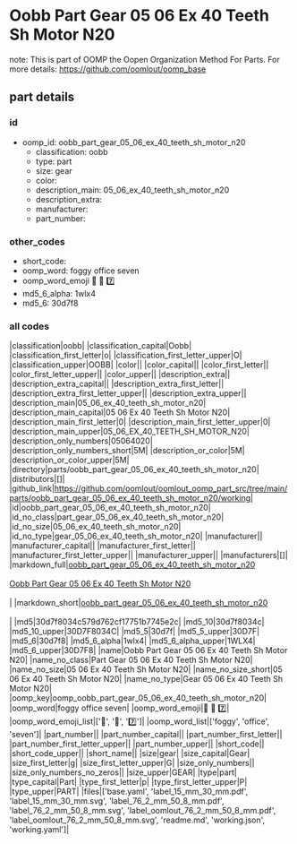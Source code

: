 # Oobb Part Gear 05 06 Ex 40 Teeth Sh Motor N20  

note: This is part of OOMP the Oopen Organization Method For Parts. For more details: https://github.com/oomlout/oomp_base

##  part details





### id
* oomp_id: oobb_part_gear_05_06_ex_40_teeth_sh_motor_n20
  * classification: oobb
  * type: part
  * size: gear
  * color: 
  * description_main: 05_06_ex_40_teeth_sh_motor_n20
  * description_extra: 
  * manufacturer: 
  * part_number: 

### other_codes
* short_code: 
* oomp_word: foggy office seven
* oomp_word_emoji :foggy: :office: :seven:
* md5_6_alpha: 1wlx4
* md5_6: 30d7f8

### all codes 
|classification|oobb|
|classification_capital|Oobb|
|classification_first_letter|o|
|classification_first_letter_upper|O|
|classification_upper|OOBB|
|color||
|color_capital||
|color_first_letter||
|color_first_letter_upper||
|color_upper||
|description_extra||
|description_extra_capital||
|description_extra_first_letter||
|description_extra_first_letter_upper||
|description_extra_upper||
|description_main|05_06_ex_40_teeth_sh_motor_n20|
|description_main_capital|05 06 Ex 40 Teeth Sh Motor N20|
|description_main_first_letter|0|
|description_main_first_letter_upper|0|
|description_main_upper|05_06_EX_40_TEETH_SH_MOTOR_N20|
|description_only_numbers|05064020|
|description_only_numbers_short|5M|
|description_or_color|5M|
|description_or_color_upper|5M|
|directory|parts/oobb_part_gear_05_06_ex_40_teeth_sh_motor_n20|
|distributors|[]|
|github_link|https://github.com/oomlout/oomlout_oomp_part_src/tree/main/parts/oobb_part_gear_05_06_ex_40_teeth_sh_motor_n20/working|
|id|oobb_part_gear_05_06_ex_40_teeth_sh_motor_n20|
|id_no_class|part_gear_05_06_ex_40_teeth_sh_motor_n20|
|id_no_size|05_06_ex_40_teeth_sh_motor_n20|
|id_no_type|gear_05_06_ex_40_teeth_sh_motor_n20|
|manufacturer||
|manufacturer_capital||
|manufacturer_first_letter||
|manufacturer_first_letter_upper||
|manufacturer_upper||
|manufacturers|[]|
|markdown_full|[oobb_part_gear_05_06_ex_40_teeth_sh_motor_n20](https://github.com/oomlout/oomlout_oomp_part_src/tree/main/parts/oobb_part_gear_05_06_ex_40_teeth_sh_motor_n20/working)<br>[](https://github.com/oomlout/oomlout_oomp_part_src/tree/main/parts/oobb_part_gear_05_06_ex_40_teeth_sh_motor_n20/working)<br>[Oobb Part Gear 05 06 Ex 40 Teeth Sh Motor N20](https://github.com/oomlout/oomlout_oomp_part_src/tree/main/parts/oobb_part_gear_05_06_ex_40_teeth_sh_motor_n20/working)<br><br>|
|markdown_short|[oobb_part_gear_05_06_ex_40_teeth_sh_motor_n20](https://github.com/oomlout/oomlout_oomp_part_src/tree/main/parts/oobb_part_gear_05_06_ex_40_teeth_sh_motor_n20/working)<br><br>|
|md5|30d7f8034c579d762cf17751b7745e2c|
|md5_10|30d7f8034c|
|md5_10_upper|30D7F8034C|
|md5_5|30d7f|
|md5_5_upper|30D7F|
|md5_6|30d7f8|
|md5_6_alpha|1wlx4|
|md5_6_alpha_upper|1WLX4|
|md5_6_upper|30D7F8|
|name|Oobb Part Gear 05 06 Ex 40 Teeth Sh Motor N20|
|name_no_class|Part Gear 05 06 Ex 40 Teeth Sh Motor N20|
|name_no_size|05 06 Ex 40 Teeth Sh Motor N20|
|name_no_size_short|05 06 Ex 40 Teeth Sh Motor N20|
|name_no_type|Gear 05 06 Ex 40 Teeth Sh Motor N20|
|oomp_key|oomp_oobb_part_gear_05_06_ex_40_teeth_sh_motor_n20|
|oomp_word|foggy office seven|
|oomp_word_emoji|:foggy: :office: :seven:|
|oomp_word_emoji_list|[':foggy:', ':office:', ':seven:']|
|oomp_word_list|['foggy', 'office', 'seven']|
|part_number||
|part_number_capital||
|part_number_first_letter||
|part_number_first_letter_upper||
|part_number_upper||
|short_code||
|short_code_upper||
|short_name||
|size|gear|
|size_capital|Gear|
|size_first_letter|g|
|size_first_letter_upper|G|
|size_only_numbers||
|size_only_numbers_no_zeros||
|size_upper|GEAR|
|type|part|
|type_capital|Part|
|type_first_letter|p|
|type_first_letter_upper|P|
|type_upper|PART|
|files|['base.yaml', 'label_15_mm_30_mm.pdf', 'label_15_mm_30_mm.svg', 'label_76_2_mm_50_8_mm.pdf', 'label_76_2_mm_50_8_mm.svg', 'label_oomlout_76_2_mm_50_8_mm.pdf', 'label_oomlout_76_2_mm_50_8_mm.svg', 'readme.md', 'working.json', 'working.yaml']|
